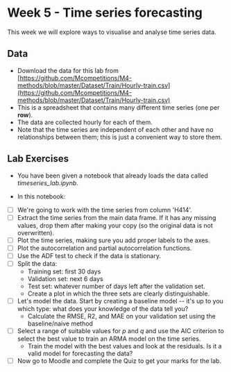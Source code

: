 # Week 5 - Time series forecasting

This week we will explore ways to visualise and analyse time series data.

## Data

* Download the data for this lab from [https://github.com/Mcompetitions/M4-methods/blob/master/Dataset/Train/Hourly-train.csv](https://github.com/Mcompetitions/M4-methods/blob/master/Dataset/Train/Hourly-train.csv)
* This is a spreadsheet that contains many different time series (one per **row**).
* The data are collected hourly for each of them.
* Note that the time series are independent of each other and have no relationships between them; this is just a convenient way to store them.

## Lab Exercises
    
* You have been given a notebook that already loads the data called _timeseries_lab.ipynb_.
		
* In this notebook:

- [ ] We're going to work with the time series from column 'H414'.
- [ ] Extract the time series from the main data frame. If it has any missing values, drop them after making your copy (so the original data is not overwritten).
- [ ] Plot the time series, making sure you add proper labels to the axes.
- [ ] Plot the autocorrelation and partial autocorrelation functions.
- [ ] Use the ADF test to check if the data is stationary.
- [ ] Split the data:
    * Training set: first 30 days
    * Validation set: next 6 days
    * Test set: whatever number of days left after the validation set.
    * Create a plot in which the three sets are clearly distinguishable.
- [ ] Let's model the data. Start by creating a baseline model -- it's up to you which type: what does your knowledge of the data tell you?
    * Calculate the RMSE, R2, and MAE on your validation set using the baseline/naive method
- [ ] Select a range of suitable values for $p$ and $q$ and use the AIC criterion to select the best value to train an ARMA model on the time series.
    * Train the model with the best values and look at the residuals. Is it a valid model for forecasting the data?
- [ ] Now go to Moodle and complete the Quiz to get your marks for the lab.
